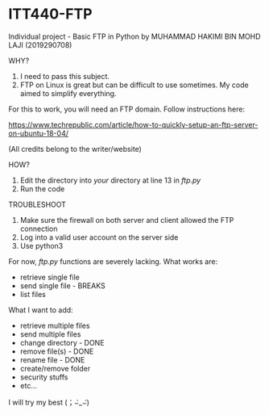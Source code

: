 # ITT440-FTP
Individual project - Basic FTP in Python
by MUHAMMAD HAKIMI BIN MOHD LAJI (2019290708)

WHY?
1. I need to pass this subject.
2. FTP on Linux is great but can be difficult to use sometimes. My code aimed to simplify everything.

For this to work, you will need an FTP domain. Follow instructions here: 

https://www.techrepublic.com/article/how-to-quickly-setup-an-ftp-server-on-ubuntu-18-04/

(All credits belong to the writer/website)


HOW?
1. Edit the directory into *your* directory at line 13 in *ftp.py*
2. Run the code

TROUBLESHOOT
1. Make sure the firewall on both server and client allowed the FTP connection
2. Log into a valid user account on the server side
3. Use python3

For now, *ftp.py* functions are severely lacking. What works are:
- retrieve single file
- send single file    - BREAKS
- list files

What I want to add:
- retrieve multiple files
- send multiple files
- change directory    - DONE
- remove file(s)      - DONE
- rename file         - DONE
- create/remove folder
- security stuffs
- etc...

I will try my best (；⌣̀_⌣́)	
